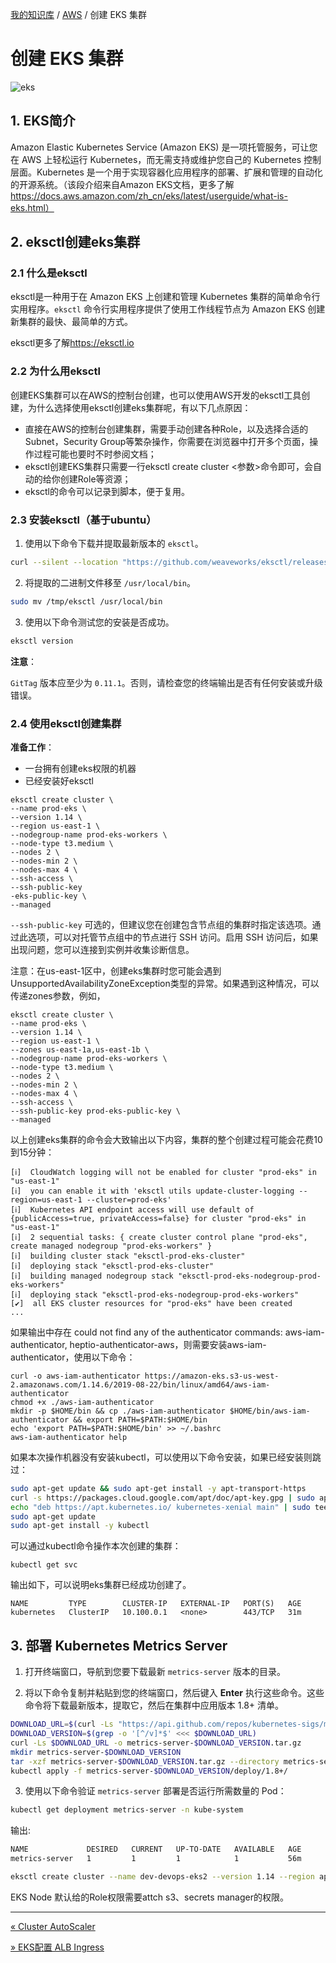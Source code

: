 [我的知识库](../README.md) / [AWS](zz_generated_mdi.md) / 创建 EKS 集群

# 创建 EKS 集群

![eks](https://fs.poneding.com/images/eks.jpg)

## 1. EKS简介

Amazon Elastic Kubernetes Service (Amazon EKS) 是一项托管服务，可让您在 AWS 上轻松运行 Kubernetes，而无需支持或维护您自己的 Kubernetes 控制层面。Kubernetes 是一个用于实现容器化应用程序的部署、扩展和管理的自动化的开源系统。（该段介绍来自Amazon EKS文档，更多了解<https://docs.aws.amazon.com/zh_cn/eks/latest/userguide/what-is-eks.html）>

## 2. eksctl创建eks集群

### 2.1 什么是eksctl

eksctl是一种用于在 Amazon EKS 上创建和管理 Kubernetes 集群的简单命令行实用程序。`eksctl` 命令行实用程序提供了使用工作线程节点为 Amazon EKS 创建新集群的最快、最简单的方式。

eksctl更多了解<https://eksctl.io>

### 2.2 为什么用eksctl

创建EKS集群可以在AWS的控制台创建，也可以使用AWS开发的eksctl工具创建，为什么选择使用eksctl创建eks集群呢，有以下几点原因：

- 直接在AWS的控制台创建集群，需要手动创建各种Role，以及选择合适的Subnet，Security Group等繁杂操作，你需要在浏览器中打开多个页面，操作过程可能也要时不时参阅文档；
- eksctl创建EKS集群只需要一行eksctl create cluster <参数>命令即可，会自动的给你创建Role等资源；
- eksctl的命令可以记录到脚本，便于复用。

### 2.3 安装eksctl（基于ubuntu）

1. 使用以下命令下载并提取最新版本的 `eksctl`。

```bash
curl --silent --location "https://github.com/weaveworks/eksctl/releases/download/latest_release/eksctl_$(uname -s)_amd64.tar.gz" | tar xz -C /tmp
```

2. 将提取的二进制文件移至 `/usr/local/bin`。

```bash
sudo mv /tmp/eksctl /usr/local/bin
```

3. 使用以下命令测试您的安装是否成功。

```bash
eksctl version
```

**注意**：

`GitTag` 版本应至少为 `0.11.1`。否则，请检查您的终端输出是否有任何安装或升级错误。

### 2.4 使用eksctl创建集群

**准备工作**：

- 一台拥有创建eks权限的机器
- 已经安装好eksctl

```shell
eksctl create cluster \
--name prod-eks \
--version 1.14 \
--region us-east-1 \
--nodegroup-name prod-eks-workers \
--node-type t3.medium \
--nodes 2 \
--nodes-min 2 \
--nodes-max 4 \
--ssh-access \
--ssh-public-key                                                                -eks-public-key \
--managed
```

 `--ssh-public-key` 可选的，但建议您在创建包含节点组的集群时指定该选项。通过此选项，可以对托管节点组中的节点进行 SSH 访问。启用 SSH 访问后，如果出现问题，您可以连接到实例并收集诊断信息。

注意：在us-east-1区中，创建eks集群时您可能会遇到UnsupportedAvailabilityZoneException类型的异常。如果遇到这种情况，可以传递zones参数，例如，

```shell
eksctl create cluster \
--name prod-eks \
--version 1.14 \
--region us-east-1 \
--zones us-east-1a,us-east-1b \
--nodegroup-name prod-eks-workers \
--node-type t3.medium \
--nodes 2 \
--nodes-min 2 \
--nodes-max 4 \
--ssh-access \
--ssh-public-key prod-eks-public-key \
--managed
```

以上创建eks集群的命令会大致输出以下内容，集群的整个创建过程可能会花费10到15分钟：

```shell
[ℹ]  CloudWatch logging will not be enabled for cluster "prod-eks" in "us-east-1"
[ℹ]  you can enable it with 'eksctl utils update-cluster-logging --region=us-east-1 --cluster=prod-eks'
[ℹ]  Kubernetes API endpoint access will use default of {publicAccess=true, privateAccess=false} for cluster "prod-eks" in "us-east-1"
[ℹ]  2 sequential tasks: { create cluster control plane "prod-eks", create managed nodegroup "prod-eks-workers" }
[ℹ]  building cluster stack "eksctl-prod-eks-cluster"
[ℹ]  deploying stack "eksctl-prod-eks-cluster"
[ℹ]  building managed nodegroup stack "eksctl-prod-eks-nodegroup-prod-eks-workers"
[ℹ]  deploying stack "eksctl-prod-eks-nodegroup-prod-eks-workers"
[✔]  all EKS cluster resources for "prod-eks" have been created
...
```

如果输出中存在 could not find any of the authenticator commands: aws-iam-authenticator, heptio-authenticator-aws，则需要安装aws-iam-authenticator，使用以下命令：

```shell
curl -o aws-iam-authenticator https://amazon-eks.s3-us-west-2.amazonaws.com/1.14.6/2019-08-22/bin/linux/amd64/aws-iam-authenticator
chmod +x ./aws-iam-authenticator
mkdir -p $HOME/bin && cp ./aws-iam-authenticator $HOME/bin/aws-iam-authenticator && export PATH=$PATH:$HOME/bin
echo 'export PATH=$PATH:$HOME/bin' >> ~/.bashrc
aws-iam-authenticator help
```

如果本次操作机器没有安装kubectl，可以使用以下命令安装，如果已经安装则跳过：

```bash
sudo apt-get update && sudo apt-get install -y apt-transport-https
curl -s https://packages.cloud.google.com/apt/doc/apt-key.gpg | sudo apt-key add -
echo "deb https://apt.kubernetes.io/ kubernetes-xenial main" | sudo tee -a /etc/apt/sources.list.d/kubernetes.list
sudo apt-get update
sudo apt-get install -y kubectl
```

可以通过kubectl命令操作本次创建的集群：

```shell
kubectl get svc
```

输出如下，可以说明eks集群已经成功创建了。

```shell
NAME         TYPE        CLUSTER-IP   EXTERNAL-IP   PORT(S)   AGE
kubernetes   ClusterIP   10.100.0.1   <none>        443/TCP   31m
```

## 3. 部署 Kubernetes Metrics Server

1. 打开终端窗口，导航到您要下载最新 `metrics-server` 版本的目录。

2. 将以下命令复制并粘贴到您的终端窗口，然后键入 **Enter** 执行这些命令。这些命令将下载最新版本，提取它，然后在集群中应用版本 1.8+ 清单。

```bash
DOWNLOAD_URL=$(curl -Ls "https://api.github.com/repos/kubernetes-sigs/metrics-server/releases/latest" | jq -r .tarball_url)
DOWNLOAD_VERSION=$(grep -o '[^/v]*$' <<< $DOWNLOAD_URL)
curl -Ls $DOWNLOAD_URL -o metrics-server-$DOWNLOAD_VERSION.tar.gz
mkdir metrics-server-$DOWNLOAD_VERSION
tar -xzf metrics-server-$DOWNLOAD_VERSION.tar.gz --directory metrics-server-$DOWNLOAD_VERSION --strip-components 1
kubectl apply -f metrics-server-$DOWNLOAD_VERSION/deploy/1.8+/
```

3. 使用以下命令验证 `metrics-server` 部署是否运行所需数量的 Pod：

```bash
kubectl get deployment metrics-server -n kube-system
```

 输出:

```txt
NAME             DESIRED   CURRENT   UP-TO-DATE   AVAILABLE   AGE
metrics-server   1         1         1            1           56m
```

```bash
eksctl create cluster --name dev-devops-eks2 --version 1.14 --region ap-southeast-1 --nodegroup-name dev-devops-eks2-workers --node-type t3.medium --nodes 3 --nodes-min 1 --nodes-max 4 --ssh-access --ssh-public-key dev-devops-eks2-public-key --managed
```

EKS Node 默认给的Role权限需要attch s3、secrets manager的权限。

---
[« Cluster AutoScaler](cluster-autoscaler.md)

[» EKS配置 ALB Ingress](eks-config-alb-ingress.md)
